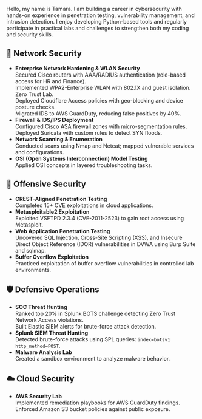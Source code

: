 <p>Hello, my name is Tamara. I am building a career in cybersecurity with hands-on experience in penetration testing, vulnerability management, and intrusion detection. I enjoy developing Python-based tools and regularly participate in practical labs and challenges to strengthen both my coding and security skills.</p>

<h2>🔵 Network Security</h2>
<ul>
  <li><b>Enterprise Network Hardening & WLAN Security</b><br/>
    Secured Cisco routers with AAA/RADIUS authentication (role-based access for HR and Finance).<br/>
    Implemented WPA2-Enterprise WLAN with 802.1X and guest isolation.<br/>
    Zero Trust Lab.<br/>
    Deployed Cloudflare Access policies with geo-blocking and device posture checks.<br/>
    Migrated IDS to AWS GuardDuty, reducing false positives by 40%.</li>
  <li><b>Firewall & IDS/IPS Deployment</b><br/>
    Configured Cisco ASA firewall zones with micro-segmentation rules.<br/>
    Deployed Suricata with custom rules to detect SYN floods.</li>
  <li><b>Network Scanning & Enumeration</b><br/>
    Conducted scans using Nmap and Netcat; mapped vulnerable services and configurations.</li>
  <li><b>OSI (Open Systems Interconnection) Model Testing</b><br/>
    Applied OSI concepts in layered troubleshooting tasks.</li>
</ul>

<h2>🔴 Offensive Security</h2>
<ul>
  <li><b>CREST-Aligned Penetration Testing</b><br/>
    Completed 15+ CVE exploitations in cloud applications.<br/>
  <li><b>Metasploitable2 Exploitation</b><br/>
    Exploited VSFTPD 2.3.4 (CVE-2011-2523) to gain root access using Metasploit.</li>
  <li><b>Web Application Penetration Testing</b><br/>
    Uncovered SQL Injection, Cross-Site Scripting (XSS), and Insecure Direct Object Reference (IDOR) vulnerabilities in DVWA using Burp Suite and sqlmap.</li>
  <li><b>Buffer Overflow Exploitation</b><br/>
    Practiced exploitation of buffer overflow vulnerabilities in controlled lab environments.</li>
</ul>

<h2>🛡️ Defensive Operations</h2>
<ul>
  <li><b>SOC Threat Hunting</b><br/>
    Ranked top 20% in Splunk BOTS challenge detecting Zero Trust Network Access violations.<br/>
    Built Elastic SIEM alerts for brute-force attack detection.</li>
  <li><b>Splunk SIEM Threat Hunting</b><br/>
    Detected brute-force attacks using SPL queries: <code>index=botsv1 http_method=POST</code>.</li>
  <li><b>Malware Analysis Lab</b><br/>
    Created a sandbox environment to analyze malware behavior.</li>
</ul>

<h2>☁️ Cloud Security</h2>
<ul>
  <li><b>AWS Security Lab</b><br/>
    Implemented remediation playbooks for AWS GuardDuty findings.<br/>
    Enforced Amazon S3 bucket policies against public exposure.</li>
</ul>

